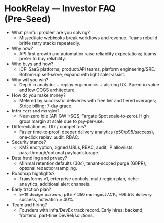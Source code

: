 # HookRelay — Investor FAQ (Pre‑Seed)

- What painful problem are you solving?
  - Missed/late webhooks break workflows and revenue. Teams rebuild brittle retry stacks repeatedly.
- Why now?
  - API‑first growth and automation raise reliability expectations; teams prefer to buy reliability.
- Who buys and how?
  - ICP: SaaS platforms, product/API teams, platform engineering/SRE. Bottom‑up self‑serve, expand with light sales‑assist.
- Why will you win?
  - Depth in analytics + replay ergonomics + alerting UX. Speed to value and low COGS architecture.
- How do you make money?
  - Metered by successful deliveries with free tier and tiered overages; Stripe billing; 7‑day grace.
- Infra cost and margins?
  - Near‑zero idle (API GW→SQS; Fargate Spot scale‑to‑zero). High gross margin at scale due to pay‑per‑use.
- Differentiation vs. DIY / competitors?
  - Faster time‑to‑proof, deeper delivery analytics (p50/p95/success), one‑click replay, audit, RBAC.
- Security stance?
  - KMS encryption, signed URLs, RBAC, audit, IP allowlists; pass‑through/optional payload storage.
- Data handling and privacy?
  - Minimal retention defaults (30d), tenant‑scoped purge (GDPR), optional redaction/sampling.
- Roadmap highlights?
  - Transforms v1, enterprise controls, multi‑region plan, richer analytics, additional alert channels.
- Early traction plan?
  - 5–10 design partners, p95 ≤ 250 ms ingest ACK, ≥99.5% delivery success, activation ≥ 40%.
- Team and hiring?
  - Founders with infra/DevEx track record. Early hires: backend, frontend, part‑time DevRel/solutions.

